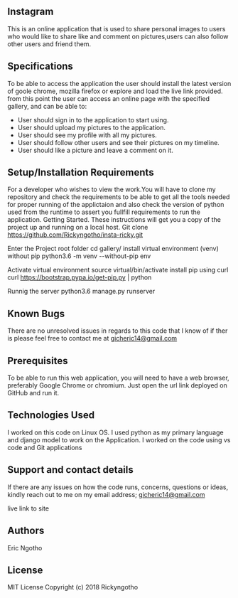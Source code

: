 ## Instagram
This is an online application that is used to share personal images to users who would like to share like and comment on pictures,users can also follow other users and friend them.

## Specifications
To be able to access the application the user should install the latest version of goole chrome, mozilla firefox or explore and load the live link provided. from this point the user can access an online page with the specified gallery, and can be able to:

+ User should sign in to the application to start using.
+ User should upload my pictures to the application.
+ User should see my profile with all my pictures.
+ User should follow other users and see their pictures on my timeline.
+ User should like a picture and leave a comment on it.

## Setup/Installation Requirements
For a developer who wishes to view the work.You will have to clone my repository and check the requirements to be able to get all the tools needed for proper running of the applictaion and also check the version of python used from the runtime to assert you fullfill requirements to run the application. Getting Started. These instructions will get you a copy of the project up and running on a local host.
Git clone https://github.com/Rickyngotho/insta-ricky.git

Enter the Project root folder cd gallery/ install virtual environment (venv) without pip python3.6 -m venv --without-pip env

Activate virtual environment source virtual/bin/activate install pip using curl curl https://bootstrap.pypa.io/get-pip.py | python

Runnig the server python3.6 manage.py runserver

## Known Bugs
There are no unresolved issues in regards to this code that I know of if ther is please feel free to contact me at gicheric14@gmail.com


## Prerequisites
To be able to run this web application, you will need to have a web browser, preferably Google Chrome or chromium. Just open the url link deployed on GitHub and run it.

## Technologies Used
I worked on this code on Linux OS. I used python as my primary language and django model to work on the Application. I worked on the code using vs code and Git applications

## Support and contact details
If there are any issues on how the code runs, concerns, questions or ideas, kindly reach out to me on my email address; gicheric14@gmail.com

live link to site
## Authors
Eric Ngotho

## License
MIT License
Copyright (c) 2018 Rickyngotho